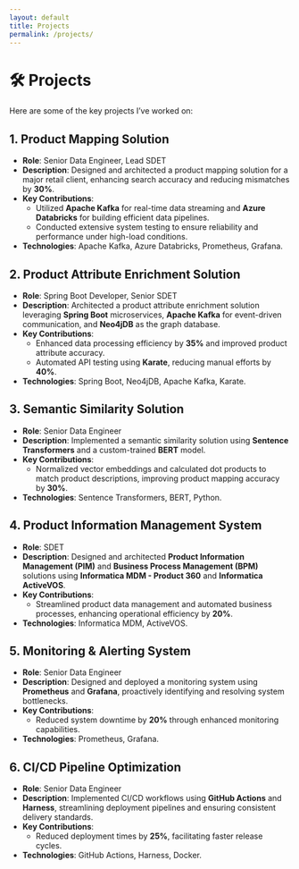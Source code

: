 ```yaml
---
layout: default
title: Projects
permalink: /projects/
---
```

# 🛠️ Projects

Here are some of the key projects I’ve worked on:

## **1. Product Mapping Solution**
- **Role**: Senior Data Engineer, Lead SDET
- **Description**: Designed and architected a product mapping solution for a major retail client, enhancing search accuracy and reducing mismatches by **30%**.
- **Key Contributions**:
  - Utilized **Apache Kafka** for real-time data streaming and **Azure Databricks** for building efficient data pipelines.
  - Conducted extensive system testing to ensure reliability and performance under high-load conditions.
- **Technologies**: Apache Kafka, Azure Databricks, Prometheus, Grafana.

## **2. Product Attribute Enrichment Solution**
- **Role**: Spring Boot Developer, Senior SDET
- **Description**: Architected a product attribute enrichment solution leveraging **Spring Boot** microservices, **Apache Kafka** for event-driven communication, and **Neo4jDB** as the graph database.
- **Key Contributions**:
  - Enhanced data processing efficiency by **35%** and improved product attribute accuracy.
  - Automated API testing using **Karate**, reducing manual efforts by **40%**.
- **Technologies**: Spring Boot, Neo4jDB, Apache Kafka, Karate.

## **3. Semantic Similarity Solution**
- **Role**: Senior Data Engineer
- **Description**: Implemented a semantic similarity solution using **Sentence Transformers** and a custom-trained **BERT** model.
- **Key Contributions**:
  - Normalized vector embeddings and calculated dot products to match product descriptions, improving product mapping accuracy by **30%**.
- **Technologies**: Sentence Transformers, BERT, Python.

## **4. Product Information Management System**
- **Role**: SDET
- **Description**: Designed and architected **Product Information Management (PIM)** and **Business Process Management (BPM)** solutions using **Informatica MDM - Product 360** and **Informatica ActiveVOS**.
- **Key Contributions**:
  - Streamlined product data management and automated business processes, enhancing operational efficiency by **20%**.
- **Technologies**: Informatica MDM, ActiveVOS.

## **5. Monitoring & Alerting System**
- **Role**: Senior Data Engineer
- **Description**: Designed and deployed a monitoring system using **Prometheus** and **Grafana**, proactively identifying and resolving system bottlenecks.
- **Key Contributions**:
  - Reduced system downtime by **20%** through enhanced monitoring capabilities.
- **Technologies**: Prometheus, Grafana.

## **6. CI/CD Pipeline Optimization**
- **Role**: Senior Data Engineer
- **Description**: Implemented CI/CD workflows using **GitHub Actions** and **Harness**, streamlining deployment pipelines and ensuring consistent delivery standards.
- **Key Contributions**:
  - Reduced deployment times by **25%**, facilitating faster release cycles.
- **Technologies**: GitHub Actions, Harness, Docker.
